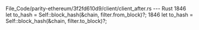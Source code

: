 File_Code/parity-ethereum/3f2fd610d9/client/client_after.rs --- Rust
1846                                 let to_hash = Self::block_hash(&chain, filter.from_block)?;                                                             1846                                 let to_hash = Self::block_hash(&chain, filter.to_block)?;

